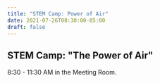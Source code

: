 ```yaml
---
title: "STEM Camp: Power of Air"
date: 2021-07-26T08:30:00-05:00
draft: false
---
```

## STEM Camp: "The Power of Air"  
8:30 - 11:30 AM in the Meeting Room.
